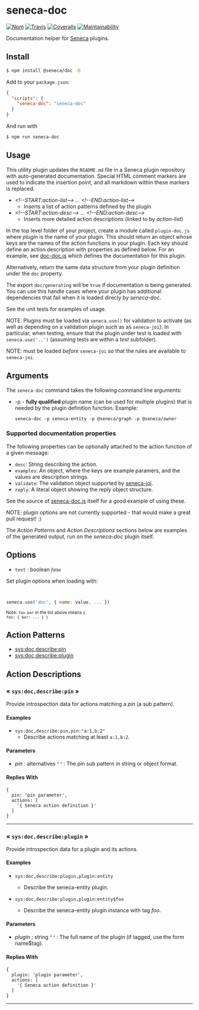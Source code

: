# seneca-doc

[![Npm][BadgeNpm]][Npm]
[![Travis][BadgeTravis]][Travis]
[![Coveralls][BadgeCoveralls]][Coveralls]
[![Maintainability](https://api.codeclimate.com/v1/badges/68675302d30a1e3e9447/maintainability)](https://codeclimate.com/github/voxgig/seneca-doc/maintainability)


Documentation helper for [Seneca](senecajs.org) plugins.


## Install

```sh
$ npm install @seneca/doc -D
```

Add to your `package.json`:

```json
{
  "scripts": {
    "seneca-doc": "seneca-doc"
  }
}
```

And run with

```sh
$ npm run seneca-doc
```

## Usage

This utility plugin updates the `README.md` file in a Seneca plugin
repository with auto-generated documentation. Special HTML comment
markers are used to indicate the insertion point, and all markdown
within these markers is replaced.

* _&lt;!--START:action-list--&gt; ... &lt;!--END:action-list--&gt;_
  * Inserts a list of action patterns defined by the plugin
* _&lt;!--START:action-desc--&gt; ... &lt;!--END:action-desc--&gt;_
  * Inserts more detailed action descriptions (linked to by _action-list_)

In the top level folder of your project, create a module called
`plugin-doc.js` where _plugin_ is the name of your plugin. This should
return an object whose keys are the names of the action functions in
your plugin. Each key should define an action description with
properties as defined below. For an example,
see [doc-doc.js](doc-doc.js) which defines the documentation for this
plugin.

Alternatively, return the same data structure from your plugin
definition under the `doc` property.

The export `doc/generating` will be `true` if documentation is being
generated. You can use this handle cases where your plugin has
additional dependencies that fail when it is loaded direcly by
_seneca-doc_.

See the unit tests for examples of usage.

NOTE: Plugins must be loaded via `seneca.use()` for validation to
activate (as well as depending on a validation plugin such as as
`seneca-joi`). In particular, when testing, ensure that the plugin
under test is loaded with `seneca.use('..')` (assuming tests are
within a _test_ subfolder).

NOTE: must be loaded *before* `seneca-joi` so that the rules are
available to `seneca-joi`.


## Arguments

The `seneca-doc` command takes the following command line arguments:

* -p - **fully qualified** plugin name (can be used for multiple plugins)
  that is needed by the plugin definition function. Example:
  ```
  seneca-doc -p seneca-entity -p @seneca/graph -p @seneca/owner
  ```


### Supported documentation properties

The following properties can be optionally attached to the action
function of a given message:

* `desc`: String describing the action.
* `examples`: An object, where the keys are example paramers, and the values are description strings.
* `validate`: The validation object supported by [seneca-joi](//github.com/senecajs/seneca-joi).
* `reply`: A literal object showing the reply object structure.

See the source of [seneca-doc.js](seneca-doc.js#L29) itself for a good
example of using these.

NOTE: plugin options are not currently supported - that would make a
great pull request! :)

The *Action Patterns* and *Action Descriptions* sections below are
examples of the generated output, run on the _seneca-doc_ plugin
itself.


<!--START:options-->


## Options

* `test` : boolean <i><small>false</small></i>


Set plugin options when loading with:
```js


seneca.use('doc', { name: value, ... })


```


<small>Note: <code>foo.bar</code> in the list above means 
<code>{ foo: { bar: ... } }</code></small> 



<!--END:options-->


<!--START:action-list-->


## Action Patterns

* [sys:doc,describe:pin](#-sysdocdescribepin-)
* [sys:doc,describe:plugin](#-sysdocdescribeplugin-)


<!--END:action-list-->

<!--START:action-desc-->


## Action Descriptions

### &laquo; `sys:doc,describe:pin` &raquo;

Provide introspection data for actions matching a _pin_ (a sub pattern).




#### Examples



* `sys:doc,describe:pin,pin:"a:1,b:2"`
  * Describe actions matching at least `a:1,b:2`.
#### Parameters


* _pin_ : alternatives <i><small>"&nbsp;"</small></i>
 : The pin sub pattern in string or object format.




#### Replies With


```
{
  pin: 'pin parameter',
  actions: [
    '{ Seneca action definition }'
  ]
}
```


----------
### &laquo; `sys:doc,describe:plugin` &raquo;

Provide introspection data for a plugin and its actions.




#### Examples



* `sys:doc,describe:plugin,plugin:entity`
  * Describe the seneca-entity plugin.

* `sys:doc,describe:plugin,plugin:entity$foo`
  * Describe the seneca-entity plugin instance with tag _foo_.
#### Parameters


* _plugin_ : string <i><small>"&nbsp;"</small></i>
 : The full name of the plugin (if tagged, use the form name$tag).




#### Replies With


```
{
  plugin: 'plugin parameter',
  actions: [
    '{ Seneca action definition }'
  ]
}
```


----------


<!--END:action-desc-->


[BadgeCoveralls]: https://coveralls.io/repos/voxgig/seneca-doc/badge.svg?branch=master&service=github
[BadgeNpm]: https://badge.fury.io/js/%40seneca%2Fdoc.svg
[BadgeTravis]: https://travis-ci.org/voxgig/seneca-doc.svg?branch=master
[Coveralls]: https://coveralls.io/github/voxgig/seneca-doc?branch=master
[Npm]: https://www.npmjs.com/package/@seneca/doc
[Travis]: https://travis-ci.org/voxgig/seneca-doc?branch=master

